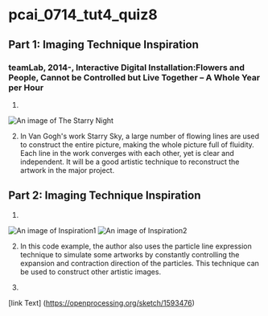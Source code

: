 # pcai_0714_tut4_quiz8

## Part 1: Imaging Technique Inspiration

### teamLab, 2014-, Interactive Digital Installation:Flowers and People, Cannot be Controlled but Live Together – A Whole Year per Hour

1. 
![An image of The Starry Night](readmeImages/image1.png)


2. In Van Gogh's work Starry Sky, a large number of flowing lines are used to construct the entire picture, making the whole picture full of fluidity. Each line in the work converges with each other, yet is clear and independent. It will be a good artistic technique to reconstruct the artwork in the major project.



## Part 2: Imaging Technique Inspiration

1. 
![An image of Inspiration1](readmeImages/image3.png)
![An image of Inspiration2](readmeImages/image3.png)

2. In this code example, the author also uses the particle line expression technique to simulate some artworks by constantly controlling the expansion and contraction direction of the particles. This technique can be used to construct other artistic images.

3. 
[link Text] (https://openprocessing.org/sketch/1593476)


